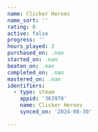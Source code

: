 ```yaml
---
name: Clicker Heroes
name_sort: ''
rating: 0
active: false
progress: ''
hours_played: 3
purchased_on: .nan
started_on: .nan
beaten_on: .nan
completed_on: .nan
mastered_on: .nan
identifiers:
  - type: steam
    appid: '363970'
    name: Clicker Heroes
    synced_on: '2024-08-30'

---
```

